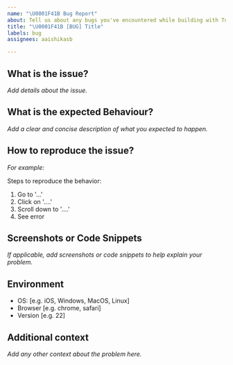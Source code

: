 ```yaml
---
name: "\U0001F41B Bug Report"
about: Tell us about any bugs you've encountered while building with Toolhouse!
title: "\U0001F41B [BUG] Title"
labels: bug
assignees: aaishikasb

---
```


## What is the issue?

*Add details about the issue.*

## What is the expected Behaviour?

*Add a clear and concise description of what you expected to happen.*

## How to reproduce the issue?

*For example:*

Steps to reproduce the behavior:
1. Go to '...'
2. Click on '....'
3. Scroll down to '....'
4. See error

## Screenshots or Code Snippets

*If applicable, add screenshots or code snippets to help explain your problem.*

## Environment

 - OS: [e.g. iOS, Windows, MacOS, Linux]
 - Browser [e.g. chrome, safari]
 - Version [e.g. 22]

## Additional context

*Add any other context about the problem here.*
